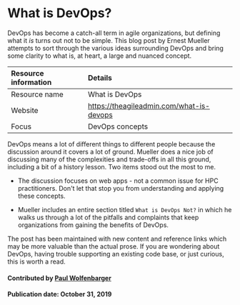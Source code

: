 # What is DevOps?

DevOps has become a catch-all term in agile organizations, but defining what it *is* turns out not to be simple.  This blog post by Ernest Mueller attempts to sort through the various ideas surrounding DevOps and bring some clarity to what is, at heart, a large and nuanced concept.

Resource information | Details 
:--- | :--- 
Resource name  | What is DevOps
Website  | https://theagileadmin.com/what-is-devops
Focus | DevOps concepts

DevOps means a lot of different things to different people because the discussion around it covers a lot of ground.  Mueller does a nice job of discussing many of the complexities and trade-offs in all this ground, including a bit of a history lesson. Two items stood out the most to me.

- The discussion focuses on web apps - not a common issue for HPC practitioners. Don't let that stop you from understanding and applying these concepts.

- Mueller includes an entire section titled `What is DevOps Not?` in which he walks us through a lot of the pitfalls and complaints that keep organizations from gaining the benefits of DevOps.

The post has been maintained with new content and reference links which may be more valuable than the actual prose.
If you are wondering about DevOps, having trouble supporting an existing code base, or just curious, this is worth a read. 

#### Contributed by [Paul Wolfenbarger](https://github.com/prwolfe "Paul Wolfenbarger's GitHub Profile")

#### Publication date: October 31, 2019


<!---
Publish: yes
Categories: Development, planning
Topics: software engineering, release and deployment
Tags: website
Level: 2
Prerequisites: defaults
Aggregate: none
--->
